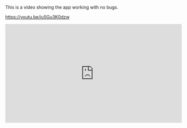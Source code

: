 This is a video showing the app working with no bugs.

https://youtu.be/iu5Gu3K0dzw

<iframe width="560" height="315" src="https://www.youtube.com/embed/iu5Gu3K0dzw" frameborder="0" allow="accelerometer; autoplay; encrypted-media; gyroscope; picture-in-picture" allowfullscreen></iframe>